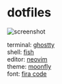# dotfiles

![screenshot](https://github.com/korbindeman/dotfiles/assets/113640462/0e3e8461-5d66-4643-8444-8140b66e0b34)

terminal: [ghostty](https://github.com/ghostty-org/ghostty)  
shell: [fish](https://github.com/fish-shell/fish-shell)  
editor: [neovim](https://github.com/neovim/neovim)  
theme: [moonfly](https://github.com/bluz71/vim-moonfly-colors?tab=readme-ov-file)  
font: [fira code](https://github.com/tonsky/FiraCode)
